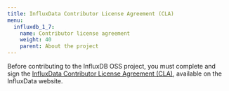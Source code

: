 ```yaml
---
title: InfluxData Contributor License Agreement (CLA)
menu:
  influxdb_1_7:
    name: Contributor license agreement
    weight: 40
    parent: About the project
---
```


Before contributing to the InfluxDB OSS project, you must complete and sign
the [InfluxData Contributor License Agreement (CLA)](https://influxdata.com/community/cla/),
available on the InfluxData website.
